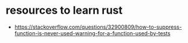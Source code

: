 

# resources to learn rust

- https://stackoverflow.com/questions/32900809/how-to-suppress-function-is-never-used-warning-for-a-function-used-by-tests


